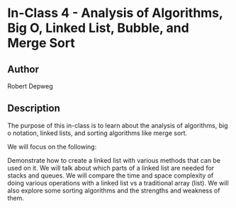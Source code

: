 # In-Class 4 - Analysis of Algorithms, Big O, Linked List, Bubble, and Merge Sort

## Author

Robert Depweg

## Description

The purpose of this in-class is to learn about the analysis of algorithms,
big o notation, linked lists, and sorting algorithms like merge sort.

We will focus on the following:

Demonstrate how to create a linked list with various methods that can be used
on it. We will talk about which parts of a linked list are needed for stacks
and queues. We will compare the time and space complexity of doing various
operations with a linked list vs a traditional array (list). We will also
explore some sorting algorithms and the strengths and weakness of them.
